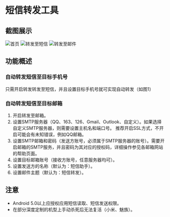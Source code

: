 # 短信转发工具
## 截图展示
![首页](https://github.com/HaoFeiWang/MessageRelayer/blob/master/screen/screen_main.jpg)
![转发至短信](https://github.com/HaoFeiWang/MessageRelayer/blob/master/screen/screen_email.jpg)
![转发至邮件](https://github.com/HaoFeiWang/MessageRelayer/blob/master/screen/screen_sms.jpg)

## 功能概述
### 自动转发短信至目标手机号
只需开启转发转发至短信，并且设置目标手机号就可实现自动转发（如图1）
### 自动转发短信至目标邮箱
1. 开启转发至邮箱。
2. 设置SMTP服务器（QQ、163、126、Gmail、Outlook、自定义）。如果选择自定义SMTP服务器，则需要设置主机名和端口号。
推荐开启SSL方式，不开启可能会有未知错误，例如QQ邮箱。
3. 设置SMTP邮箱和密码（发送方账号，必须属于SMTP服务器的账号）。需要开启邮箱的SMTP服务，并且密码为其对应的授权码，详细操作参见各邮箱网站的帮助页面。
4. 设置目标邮箱账号（接收方账号，任意服务器均可）。
5. 设置发送方的名称（默认为：短信助手）。
6. 设置邮件主题（默认为：短信转发）。

## 注意
- Android 5.0以上应授权应用短信读取、短信发送权限。
- 在部分深度定制的机型上手动杀死后无法复活（小米、魅族）。
